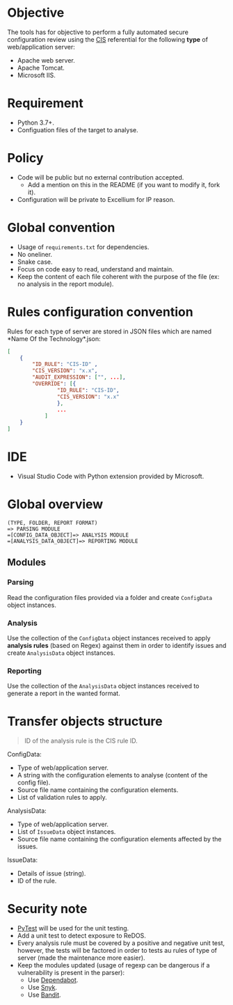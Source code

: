 # Objective

The tools has for objective to perform a fully automated secure configuration review using the [CIS](https://www.cisecurity.org/cis-benchmarks/) referential for the following **type** of web/application server:
- Apache web server.
- Apache Tomcat.
- Microsoft IIS.

# Requirement

- Python 3.7+.
- Configuation files of the target to analyse.

# Policy

- Code will be public but no external contribution accepted.
    - Add a mention on this in the README (if you want to modify it, fork it).
- Configuration will be private to Excellium for IP reason.

# Global convention

- Usage of `requirements.txt` for dependencies.
- No oneliner.
- Snake case.
- Focus on code easy to read, understand and maintain.
- Keep the content of each file coherent with the purpose of the file (ex: no analysis in the report module).

# Rules configuration convention

Rules for each type of server are stored in JSON files which are named \*Name Of the Technology\*.json:

```json 
[
    {   
        "ID_RULE": "CIS-ID" ,
        "CIS_VERSION": "x.x",
        "AUDIT_EXPRESSION": ["", ...],
        "OVERRIDE": [{
                "ID_RULE": "CIS-ID",
                "CIS_VERSION": "x.x"
                },
                ...
            ]
    }
]
```

# IDE

- Visual Studio Code with Python extension provided by Microsoft.

# Global overview

```text
(TYPE, FOLDER, REPORT FORMAT) 
=> PARSING MODULE 
=[CONFIG_DATA_OBJECT]=> ANALYSIS MODULE 
=[ANALYSIS_DATA_OBJECT]=> REPORTING MODULE
```

## Modules

### Parsing

Read the configuration files provided via a folder and create `ConfigData` object instances.

### Analysis

Use the collection of the `ConfigData` object instances received to apply **analysis rules** (based on Regex) against them in order to identify issues and create `AnalysisData` object instances.

### Reporting

Use the collection of the `AnalysisData` object instances received to generate a report in the wanted format.

# Transfer objects structure

> ID of the analysis rule is the CIS rule ID.

ConfigData:
- Type of web/application server.
- A string with the configuration elements to analyse (content of the config file).
- Source file name containing the configuration elements.
- List of validation rules to apply.

AnalysisData:
- Type of web/application server.
- List of `IssueData` object instances.
- Source file name containing the configuration elements affected by the issues.

IssueData:
- Details of issue (string).
- ID of the rule.

# Security note

- [PyTest](https://www.guru99.com/pytest-tutorial.html) will be used for the unit testing.
- Add a unit test to detect exposure to ReDOS.
- Every analysis rule must be covered by a positive and negative unit test, however, the tests will be factored in order to tests au rules of type of server (made the maintenance more easier).
- Keep the modules updated (usage of regexp can be dangerous if a vulnerability is present in the parser): 
    - Use [Dependabot](https://dependabot.com/).
    - Use [Snyk](https://snyk.io/).
    - Use [Bandit](https://pypi.org/project/bandit/).